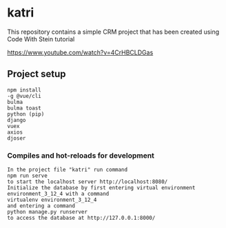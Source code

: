 # katri 

This repository contains a simple CRM project that has been created using Code With Stein tutorial

https://www.youtube.com/watch?v=4CrHBCLDGas

## Project setup
```
npm install 
-g @vue/cli
bulma
bulma toast
python (pip) 
django
vuex
axios
djoser
```

### Compiles and hot-reloads for development
```
In the project file "katri" run command
npm run serve 
to start the localhost server http://localhost:8080/
Initialize the database by first entering virtual environment environment_3_12_4 with a command
virtualenv environment_3_12_4
and entering a command 
python manage.py runserver 
to access the database at http://127.0.0.1:8000/
```

